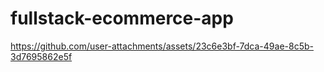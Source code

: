 # fullstack-ecommerce-app


https://github.com/user-attachments/assets/23c6e3bf-7dca-49ae-8c5b-3d7695862e5f
